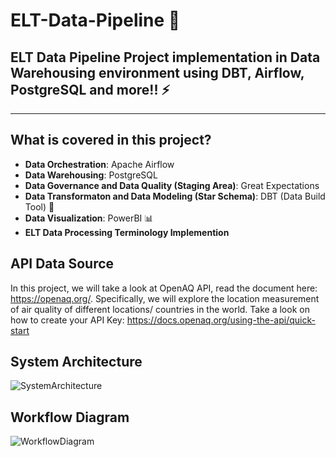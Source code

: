 # ELT-Data-Pipeline 🚀
## ELT Data Pipeline Project implementation in Data Warehousing environment using DBT, Airflow, PostgreSQL and more!! ⚡
---
##  What is covered in this project?
+ <b>Data Orchestration</b>: Apache Airflow
+ <b>Data Warehousing</b>: PostgreSQL
+ <b>Data Governance and Data Quality (Staging Area)</b>: Great Expectations
+ <b>Data Transformaton and Data Modeling (Star Schema)</b>: DBT (Data Build Tool) 🌟
+ <b>Data Visualization</b>: PowerBI 📊
+ <b>ELT Data Processing Terminology Implemention</b>

## API Data Source
In this project, we will take a look at OpenAQ API, read the document here: https://openaq.org/.
Specifically, we will explore the location measurement of air quality of different locations/ countries in the world.
Take a look on how to create your API Key: https://docs.openaq.org/using-the-api/quick-start 

## System Architecture
![SystemArchitecture](https://github.com/user-attachments/assets/7c4c4893-d12a-412c-8002-d769aa54ae99)

## Workflow Diagram
![WorkflowDiagram](https://github.com/user-attachments/assets/b3682736-6543-496f-a7c2-7216af31fc0f)
